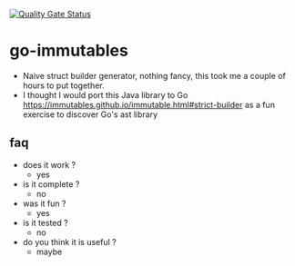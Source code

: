 [![Quality Gate Status](https://sonarcloud.io/api/project_badges/measure?project=viqueen_go-immutables&metric=alert_status)](https://sonarcloud.io/summary/new_code?id=viqueen_go-immutables)

# go-immutables

- Naive struct builder generator, nothing fancy, this took me a couple of hours to put together.
- I thought I would port this Java library to Go https://immutables.github.io/immutable.html#strict-builder as a fun
exercise to discover Go's ast library 

## faq

- does it work ?
  - yes 
- is it complete ?
  - no
- was it fun ?
  - yes
- is it tested ?
  - no
- do you think it is useful ?
  - maybe